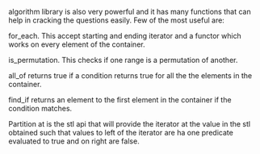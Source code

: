 algorithm library is also very powerful and it has many functions that can help in cracking the questions easily. Few of the most useful are:


for_each. This accept starting and ending iterator and a functor which works on every element of the container.


is_permutation. This checks if one range is a permutation of another.


all_of returns true if a condition returns true for all the the elements in the container.


find_if returns an element to the first element in the container if the condition matches.

Partition at is the stl api that will provide the iterator at the value in the stl obtained such that values to left of the iterator are ha one predicate evaluated to true and on right are false.

